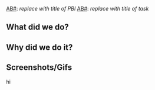 [AB#<number>](link): _replace with title of PBI_
[AB#<number>](link): _replace with title of task_

## What did we do?


## Why did we do it?


## Screenshots/Gifs
hi
